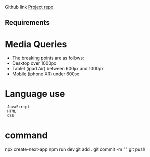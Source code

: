 Github link [Project repo](https://github.com/kionale/Assignment1-playwright-site) 

## Requirements

# Media Queries
- The breaking points are as follows:
- Desktop over 1000px
- Tablet (ipad Air) between 600px and 1000px
- Mobile (iphone XR) under 600px

# Language use
```
 JavaScript
 HTML
 CSS

```

# command
npx create-next-app
npm run dev
git add .
git commit -m ""
git push